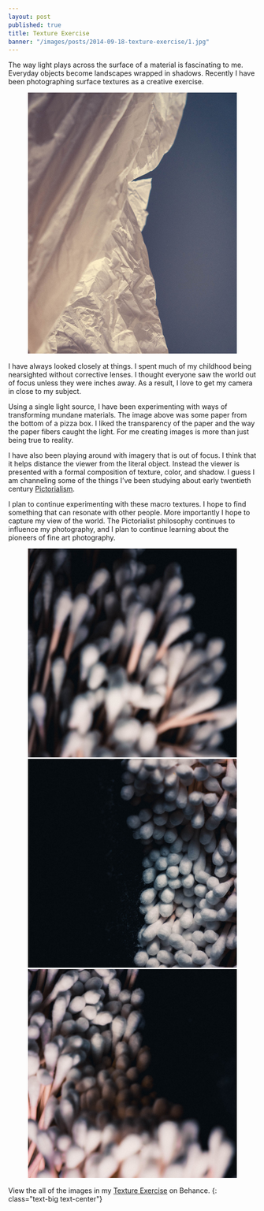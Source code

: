 ```yaml
---
layout: post
published: true
title: Texture Exercise
banner: "/images/posts/2014-09-18-texture-exercise/1.jpg"
---
```

The way light plays across the surface of a material is fascinating to me. Everyday objects become landscapes wrapped in shadows. Recently I have been photographing surface textures as a creative exercise.

<!-- more -->

<figure class="quarter-left"><a href="/images/posts/2014-09-18-texture-exercise/2.jpg" rel="lightbox"><img src="/images/posts/2014-09-18-texture-exercise/2.jpg"></a></figure>

I have always looked closely at things. I spent much of my childhood being nearsighted without corrective lenses. I thought everyone saw the world out of focus unless they were inches away. As a result, I love to get my camera in close to my subject.

Using a single light source, I have been experimenting with ways of transforming mundane materials. The image above was some paper from the bottom of a pizza box. I liked the transparency of the paper and the way the paper fibers caught the light. For me creating images is more than just being true to reality.

I have also been playing around with imagery that is out of focus. I think that it helps distance the viewer from the literal object. Instead the viewer is presented with a formal composition of texture, color, and shadow. I guess I am channeling some of the things I’ve been studying about early twentieth century [Pictorialism](http://www.metmuseum.org/toah/hd/pict/hd_pict.htm).

I plan to continue experimenting with these macro textures. I hope to find something that can resonate with other people. More importantly I hope to capture my view of the world. The Pictorialist philosophy continues to influence my photography, and I plan to continue learning about the pioneers of fine art photography.

<figure class="multiple"><a href="/images/posts/2014-09-18-texture-exercise/3.jpg" rel="lightbox"><img src="/images/posts/2014-09-18-texture-exercise/3.jpg"></a><a href="/images/posts/2014-09-18-texture-exercise/4.jpg" rel="lightbox"><img src="/images/posts/2014-09-18-texture-exercise/4.jpg"></a><a href="/images/posts/2014-09-18-texture-exercise/5.jpg" rel="lightbox"><img src="/images/posts/2014-09-18-texture-exercise/5.jpg"></a></figure>

View the all of the images in my [Texture Exercise](https://www.behance.net/gallery/19796645/Texture-Exercise) on Behance.
{: class="text-big text-center"}
